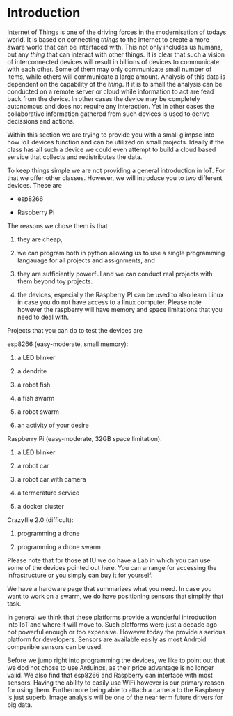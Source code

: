 Introduction
============

Internet of Things is one of the driving forces in the modernisation of
todays world. It is based on connecting *things* to the internet to
create a more aware world that can be interfaced with. This not only
includes us humans, but any *thing* that can interact with other things.
It is clear that such a vision of interconnected devices will result in
billions of devices to communicate with each other. Some of them may
only communicate small number of items, while others will communicate a
large amount. Analysis of this data is dependent on the capability of
the *thing*. If it is to small the analysis can be conducted on a remote
server or cloud while information to act are fead back from the device.
In other cases the device may be completely autonomous and does not
require any interaction. Yet in other cases the collaborative
information gathered from such devices is used to derive decissions and
actions.

Within this section we are trying to provide you with a small glimpse
into how IoT devices function and can be utilized on small projects.
Ideally if the class has all such a device we could even attempt to
build a cloud based service that collects and redistributes the data.

To keep things simple we are not providing a general introduction in
IoT. For that we offer other classes. However, we will introduce you to
two different devices. These are

-   esp8266

-   Raspberry Pi

The reasons we chose them is that

1.  they are cheap,

2.  we can program both in python allowing us to use a single
    programming langauage for all projects and assignments, and

3.  they are sufficiently powerful and we can conduct real projects with
    them beyond toy projects.

4.  the devices, especially the Raspberry PI can be used to also learn
    Linux in case you do not have access to a linux computer. Please
    note however the raspberry will have memory and space limitations
    that you need to deal with.

Projects that you can do to test the devices are

esp8266 (easy-moderate, small memory):

1.  a LED blinker

2.  a dendrite

3.  a robot fish

4.  a fish swarm

5.  a robot swarm

6.  an activity of your desire

Raspberry Pi (easy-moderate, 32GB space limitation):

1.  a LED blinker

2.  a robot car

3.  a robot car with camera

4.  a termerature service

5.  a docker cluster

Crazyflie 2.0 (difficult):

1.  programming a drone

2.  programming a drone swarm

Please note that for those at IU we do have a Lab in which you can use
some of the devices pointed out here. You can arrange for accessing the
infrastructure or you simply can buy it for yourself.

We have a hardware page that summarizes what you need. In case you want
to work on a swarm, we do have positioning sensors that simplify that
task.

In general we think that these platforms provide a wonderful
introduction into IoT and where it will move to. Such platforms were
just a decade ago not powerful enough or too expensive. However today
the provide a serious platform for developers. Sensors are available
easily as most Android comparible sensors can be used.

Before we jump right into programming the devices, we like to point out
that we dod not chose to use Arduinos, as their price advantage is no
longer valid. We also find that esp8266 and Raspberry can interface with
most sensors. Having the ability to easily use WiFi however is our
primary reason for using them. Furthermore being able to attach a camera
to the Raspberry is just superb. Image analysis will be one of the near
term future drivers for big data.
